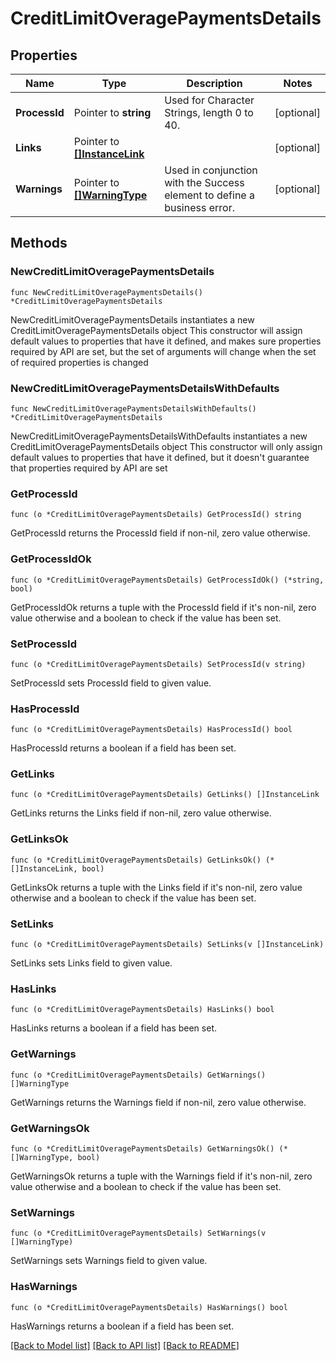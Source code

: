 # CreditLimitOveragePaymentsDetails

## Properties

Name | Type | Description | Notes
------------ | ------------- | ------------- | -------------
**ProcessId** | Pointer to **string** | Used for Character Strings, length 0 to 40. | [optional] 
**Links** | Pointer to [**[]InstanceLink**](InstanceLink.md) |  | [optional] 
**Warnings** | Pointer to [**[]WarningType**](WarningType.md) | Used in conjunction with the Success element to define a business error. | [optional] 

## Methods

### NewCreditLimitOveragePaymentsDetails

`func NewCreditLimitOveragePaymentsDetails() *CreditLimitOveragePaymentsDetails`

NewCreditLimitOveragePaymentsDetails instantiates a new CreditLimitOveragePaymentsDetails object
This constructor will assign default values to properties that have it defined,
and makes sure properties required by API are set, but the set of arguments
will change when the set of required properties is changed

### NewCreditLimitOveragePaymentsDetailsWithDefaults

`func NewCreditLimitOveragePaymentsDetailsWithDefaults() *CreditLimitOveragePaymentsDetails`

NewCreditLimitOveragePaymentsDetailsWithDefaults instantiates a new CreditLimitOveragePaymentsDetails object
This constructor will only assign default values to properties that have it defined,
but it doesn't guarantee that properties required by API are set

### GetProcessId

`func (o *CreditLimitOveragePaymentsDetails) GetProcessId() string`

GetProcessId returns the ProcessId field if non-nil, zero value otherwise.

### GetProcessIdOk

`func (o *CreditLimitOveragePaymentsDetails) GetProcessIdOk() (*string, bool)`

GetProcessIdOk returns a tuple with the ProcessId field if it's non-nil, zero value otherwise
and a boolean to check if the value has been set.

### SetProcessId

`func (o *CreditLimitOveragePaymentsDetails) SetProcessId(v string)`

SetProcessId sets ProcessId field to given value.

### HasProcessId

`func (o *CreditLimitOveragePaymentsDetails) HasProcessId() bool`

HasProcessId returns a boolean if a field has been set.

### GetLinks

`func (o *CreditLimitOveragePaymentsDetails) GetLinks() []InstanceLink`

GetLinks returns the Links field if non-nil, zero value otherwise.

### GetLinksOk

`func (o *CreditLimitOveragePaymentsDetails) GetLinksOk() (*[]InstanceLink, bool)`

GetLinksOk returns a tuple with the Links field if it's non-nil, zero value otherwise
and a boolean to check if the value has been set.

### SetLinks

`func (o *CreditLimitOveragePaymentsDetails) SetLinks(v []InstanceLink)`

SetLinks sets Links field to given value.

### HasLinks

`func (o *CreditLimitOveragePaymentsDetails) HasLinks() bool`

HasLinks returns a boolean if a field has been set.

### GetWarnings

`func (o *CreditLimitOveragePaymentsDetails) GetWarnings() []WarningType`

GetWarnings returns the Warnings field if non-nil, zero value otherwise.

### GetWarningsOk

`func (o *CreditLimitOveragePaymentsDetails) GetWarningsOk() (*[]WarningType, bool)`

GetWarningsOk returns a tuple with the Warnings field if it's non-nil, zero value otherwise
and a boolean to check if the value has been set.

### SetWarnings

`func (o *CreditLimitOveragePaymentsDetails) SetWarnings(v []WarningType)`

SetWarnings sets Warnings field to given value.

### HasWarnings

`func (o *CreditLimitOveragePaymentsDetails) HasWarnings() bool`

HasWarnings returns a boolean if a field has been set.


[[Back to Model list]](../README.md#documentation-for-models) [[Back to API list]](../README.md#documentation-for-api-endpoints) [[Back to README]](../README.md)


